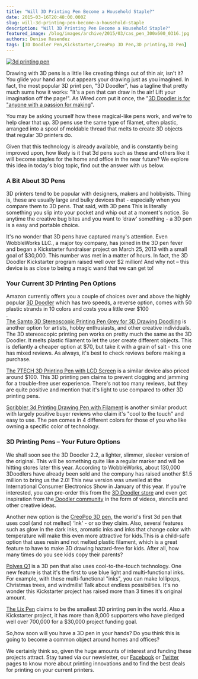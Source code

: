```yaml
---
title: "Will 3D Printing Pen Become a Household Staple?"
date: 2015-03-16T20:48:00.000Z
slug: will-3d-printing-pen-become-a-household-staple
description: "Will 3D Printing Pen Become a Household Staple?"
featured_image: /blog/images/archive/2015/03/cas_pen_300x600_0316.jpg
authors: Denise Resendez
tags: [3D Doodler Pen,Kickstarter,CreoPop 3D Pen,3D printing,3D Pen]
---
```


[![3d printing pen](/blog/images/cas-pen-300x600-0316.jpg "Will 3D Printing Pen Become a Household Staple?")](/blog/images/cas-pen-300x600-0316.jpg)

Drawing with 3D pens is a little like creating things out of thin air, isn't it? You glide your hand and out appears your drawing just as you imagined. In fact, the most popular 3D print pen, "3D Doodler", has a tagline that pretty much sums how it works: "It's a pen that can draw in the air! Lift your imagination off the page!". As Wired.com put it once, the "[3D Doodler is for "anyone with a passion for making](https://www.wired.com/2013/02/3doodler/)". 

You may be asking yourself how these magical-like pens work, and we're to help clear that up. 3D pens use the same type of filamet, often plastic, arranged into a spool of moldable thread that melts to create 3D objects that regular 3D printers do.

Given that this technology is already available, and is constantly being improved upon, how likely is it that 3d pens such as these and others like it will become staples for the home and office in the near future? We explore this idea in today's blog topic, find out the answer with us below.

### A Bit About 3D Pens

3D printers tend to be popular with designers, makers and hobbyists. Thing is, these are usually large and bulky devices that - especially when you compare them to 3D pens. That said, with 3D pens This is literally something you slip into your pocket and whip out at a moment's notice. So anytime the creative bug bites and you want to ‘draw' something - a 3D pen is a easy and portable choice.

It's no wonder that 3D pens have captured many's attention. Even WobbleWorks LLC., a major toy company, has joined in the 3D pen fever and began a Kickstarter fundraiser project on March 25, 2013 with a small goal of $30,000\. This number was met in a matter of hours. In fact, the 3D Doodler Kickstarter program raised well over $2 million! And why not – this device is as close to being a magic wand that we can get to! 

### Your Current 3D Printing Pen Options 

Amazon currently offers you a couple of choices over and above the highly popular [3D Doodler](https://www.amazon.com/3Doodler-Printing-Strands-Plastic-Black/dp/B00JSGFPCA/) which has two speeds, a reverse option, comes with 50 plastic strands in 10 colors and costs you a little over $100  
.   
[The Samto 3D Stereoscopic Printing Pen Grey for 3D Drawing Doodling](https://www.amazon.in/Stereoscopic-Printing-Doodling-Filament-Microfiber/dp/B00Q9UURRQ) is another option for artists, hobby enthusiasts, and other creative individuals. The 3D stereoscopic printing pen works on pretty much the same as the 3D Doodler. It melts plastic filament to let the user create different objects. This is defiantly a cheaper option at $70, but take it with a grain of salt - this one has mixed reviews. As always, it's best to check reviews before making a purchase. 

[The 7TECH 3D Printing Pen with LCD Screen](https://www.amazon.com/dp/B00S4CJWVE?psc=1) is a similar device also priced around $100\. This 3D printing pen claims to prevent clogging and jamming for a trouble-free user experience. There's not too many reviews, but they are quite positive and mention that it's light to use compared to other 3D printing pens.

[Scribbler 3d Printing Drawing Pen with Filament](https://www.amazon.com/Scribbler-Printing-Drawing-Pen-Filament/dp/B00OT2SI9A/) is another similar product with largely positive buyer reviews who claim it's "cool to the touch" and easy to use. The pen comes in 4 different colors for those of you who like owning a specific color of technology. 

### 3D Printing Pens – Your Future Options 

We shall soon see the 3D Doodler 2.2, a lighter, slimmer, sleeker version of the original. This will be something quite like a regular marker and will be hitting stores later this year. According to WobbleWorks, about 130,000 3Doodlers have already been sold and the company has raised another $1.5 million to bring us the 2.0! This new version was unveiled at the International Consumer Electronics Show in January of this year. If you're interested, you can pre-order this from the [3D Doodler store](https://the3doodler.com/pages/range) and even get inspiration from the[ Doodler community](https://learn.the3doodler.com/resources/) in the form of videos, stencils and other creative ideas.

Another new option is the [CreoPop 3D pen,](https://www.creopop.com/) the world's first 3d pen that uses cool (and not melted) ‘ink' - or so they claim. Also, several features such as glow in the dark inks, aromatic inks and inks that change color with temperature will make this even more attractive for kids.This is a child-safe option that uses resin and not melted plastic filament, which is a great feature to have to make 3D drawing hazard-free for kids. After all, how many times do you see kids copy their parents? 

[Polyes Q1](https://www.3dp.fm/) is a 3D pen that also uses cool-to-the-touch technology. One new feature is that it's the first to use blue light and multi-functional inks. For example, with these multi-functional "inks", you can make lollipops, Christmas trees, and windmills! Talk about endless possibilities. It's no wonder this Kickstarter project has raised more than 3 times it's original amount.

[The Lix Pen](https://lixpen.com/) claims to be the smallest 3D printing pen in the world. Also a Kickstarter project, it has more than 8,000 supporters who have pledged well over 700,000 for a $30,000 project funding goal.

So,how soon will you have a 3D pen in your hands? Do you think this is going to become a common object around homes and offices?

We certainly think so, given the huge amounts of interest and funding these projects attract. Stay tuned via our newsletter, our [Facebook](https://facebook/) or [Twitter](https://twitter.com/#!/compandsave) pages to know more about printing innovations and to find the best deals for printing on your current printers.
